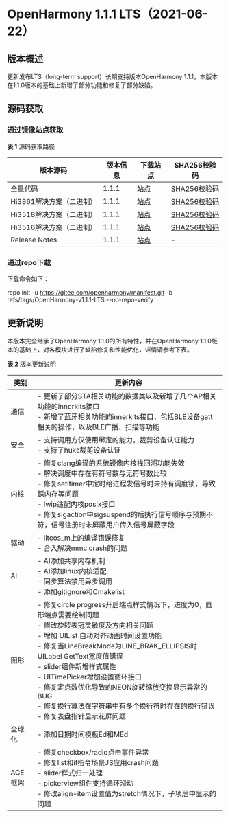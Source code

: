 # OpenHarmony 1.1.1 LTS（2021-06-22）

## 版本概述

更新发布LTS（long-term support）长期支持版本OpenHarmony 1.1.1，本版本在1.1.0版本的基础上新增了部分功能和修复了部分缺陷。

## 源码获取

### 通过镜像站点获取

**表 1**  源码获取路径

| 版本源码                 | 版本信息 | 下载站点                                                     | SHA256校验码                                                 |
| ------------------------ | -------- | ------------------------------------------------------------ | ------------------------------------------------------------ |
| 全量代码                 | 1.1.1    | [站点](https://repo.huaweicloud.com/harmonyos/os/1.1.1/code-v1.1.1-LTS.tar.gz) | [SHA256校验码](https://repo.huaweicloud.com/harmonyos/os/1.1.1/code-v1.1.1-LTS.tar.gz.sha256) |
| Hi3861解决方案（二进制） | 1.1.1    | [站点](https://repo.huaweicloud.com/harmonyos/os/1.1.1/wifiiot-1.1.0.tar.gz) | [SHA256校验码](https://repo.huaweicloud.com/harmonyos/os/1.1.1/wifiiot-1.1.0.tar.gz.sha256) |
| Hi3518解决方案（二进制） | 1.1.1    | [站点](https://repo.huaweicloud.com/harmonyos/os/1.1.1/ipcamera_hi3518ev300-1.1.1.tar.gz) | [SHA256校验码](https://repo.huaweicloud.com/harmonyos/os/1.1.1/ipcamera_hi3518ev300-1.1.1.tar.gz.sha256) |
| Hi3516解决方案（二进制） | 1.1.1    | [站点](https://repo.huaweicloud.com/harmonyos/os/1.1.1/ipcamera_hi3516dv300-1.1.1.tar.gz) | [SHA256校验码](https://repo.huaweicloud.com/harmonyos/os/1.1.1/ipcamera_hi3516dv300-1.1.1.tar.gz.sha256) |
| Release Notes            | 1.1.1    | [站点](https://repo.huaweicloud.com/harmonyos/os/1.1.1/OpenHarmony_Release_Notes_1.1.1_LTS.md) | -                                                            |


### 通过repo下载

下载命令如下：

repo init -u https://gitee.com/openharmony/manifest.git -b refs/tags/OpenHarmony-v1.1.1-LTS  --no-repo-verify

## 更新说明

本版本完全继承了OpenHarmony 1.1.0的所有特性，并在OpenHarmony 1.1.0版本的基础上，对各模块进行了缺陷修复和性能优化，详情请参考下表。

**表 2**  版本更新说明

| 类别    | 更新内容                                                     |
| ------- | ------------------------------------------------------------ |
| 通信    | - 更新了部分STA相关功能的数据类以及新增了几个AP相关功能的innerkits接口<br/>- 新增了蓝牙相关功能的innerkits接口，包括BLE设备gatt相关的操作，以及BLE广播、扫描等功能 |
| 安全    | - 支持调用方仅使用绑定的能力，裁剪设备认证能力<br/>- 支持了huks裁剪设备认证 |
| 内核    | - 修复clang编译的系统镜像内核栈回溯功能失效<br/>- 解决调度中存在有符号数与无符号数比较<br/>- 修复setitimer中定时给进程发信号时未持有调度锁，导致踩内存等问题<br/>- lwip适配内核posix接口<br/>- 修复sigaction中sigsuspend的后执行信号顺序与预期不符，信号注册时未屏蔽用户传入信号屏蔽字段 |
| 驱动    | - liteos_m上的编译错误修复<br/>- 合入解决mmc crash的问题     |
| AI      | - AI添加共享内存机制<br/>- AI添加linux内核适配<br/>- 同步算法禁用异步调用<br/>- 添加gitignore和Cmakelist |
| 图形    | - 修复circle progress开启端点样式情况下，进度为0，圆形端点需要绘制问题<br/>- 修改旋转表冠灵敏度及方向相关问题<br/>- 增加 UIList 自动对齐动画时间设置功能<br/>- 修复当LineBreakMode为LINE_BRAK_ELLIPSIS时UILabel GetText宽度值错误<br/>- slider组件新增样式属性<br/>- UITimePicker增加设置循环接口<br/>- 修复定点数优化导致的NEON旋转缩放变换显示异常的BUG<br/>- 修复换行算法在字符串中有多个换行符时存在的换行错误<br/>- 修复表盘指针显示花屏问题 |
| 全球化  | - 添加日期时间模板Ed和MEd                                    |
| ACE框架 | - 修复checkbox/radio点击事件异常<br/>- 修复list和if指令场景JS应用crash问题<br/>- slider样式归一处理<br/>- pickerview组件支持循环滑动<br/>- 修改align-item设置值为stretch情况下，子项居中显示的问题 |


